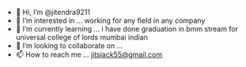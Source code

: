 - 👋 Hi, I’m @jitendra9211
- 👀 I’m interested in ... working for any field in any company
- 🌱 I’m currently learning ... i have done graduation in bmm stream for universal college of lords mumbai indian
- 💞️ I’m looking to collaborate on ... 
- 📫 How to reach me ... jitsjack55@gmail.com

<!---
jitendra9211/jitendra9211 is a ✨ special ✨ repository because its `README.md` (this file) appears on your GitHub profile.
You can click the Preview link to take a look at your changes.
--->
